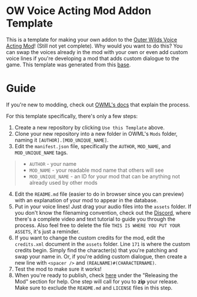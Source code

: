 # OW Voice Acting Mod Addon Template

This is a template for making your own addon to the [Outer Wilds Voice Acting Mod](https://github.com/Krevace/ow-voice-mod)! (Still not yet complete). Why would you want to do this? You can swap the voices already in the mod with your own or even add custom voice lines if you're developing a mod that adds custom dialogue to the game. This template was generated from this [base](https://github.com/Krevace/ow-voice-mod-template-base). 

# Guide

If you're new to modding, check out [OWML's docs](https://owml.outerwildsmods.com/guides/getting_started.html#manifestjson) that explain the process.
<br/>

For this template specifically, there's only a few steps:
<br/>

1. Create a new repository by clicking `Use this Template` above.
2. Clone your new repository into a new folder in OWML's `Mods` folder, naming it `[AUTHOR].[MOD_UNIQUE_NAME]`.
3. Edit the `manifest.json` file, specifically the `AUTHOR`, `MOD_NAME`, and `MOD_UNIQUE_NAME` tags.
>* `AUTHOR` - your name
>* `MOD_NAME` - your readable mod name that others will see
>* `MOD_UNIQUE_NAME` - an ID for your mod that can be anything not already used by other mods
4. Edit the `README.md` file (easier to do in browser since you can preview) with an explanation of your mod to appear in the database.
5. Put in your voice lines! Just drag your audio files into the `assets` folder. If you don't know the filenaming convention, check out the [Discord](https://discord.gg/daHHqkKChm), where there's a complete video and text tutorial to guide you through the process. Also feel free to delete the file `THIS IS WHERE YOU PUT YOUR ASSETS`, it's just a reminder. 
6. If you want to change the custom credits for the mod, edit the `credits.xml` document in the `assets` folder. Line `171` is where the custom credits begin. Simply find the character(s) that you're patching and swap your name in. Or, if you're adding custom dialogue, then create a new line with `<spacer />` and `(REALNAME)#(CHARACTERNAME)`.
7. Test the mod to make sure it works!
8. When you're ready to publish, check [here](https://github.com/Raicuparta/ow-mod-template) under the "Releasing the Mod" section for help. One step will call for you to **zip** your release. Make sure to exclude the `README.md` and `LICENSE` files in this step. 
